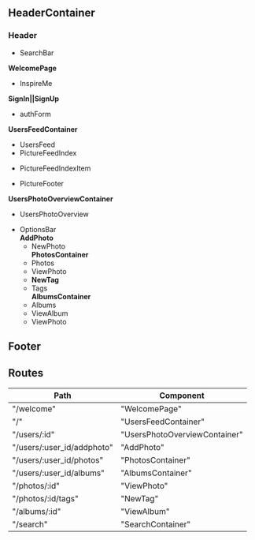 ## HeaderContainer  
### Header  
- SearchBar

**WelcomePage**  
- InspireMe

**SignIn||SignUp**  
- authForm  

**UsersFeedContainer**  
- UsersFeed  
 - PictureFeedIndex
 + PictureFeedIndexItem  
 * PictureFooter
 
**UsersPhotoOverviewContainer**  
- UsersPhotoOverview  
 + OptionsBar  
  **AddPhoto**  
   - NewPhoto  
  **PhotosContainer**  
   - Photos  
    - ViewPhoto  
     + **NewTag**  
      - Tags  
  **AlbumsContainer**  
   - Albums  
    + ViewAlbum  
     * ViewPhoto  
## Footer  


## Routes

|Path   | Component   | 
|-------|-------------|
| "/welcome" | "WelcomePage" |
| "/" | "UsersFeedContainer" |
| "/users/:id" | "UsersPhotoOverviewContainer" |
| "/users/:user_id/addphoto" | "AddPhoto" |
| "/users/:user_id/photos" | "PhotosContainer" |
| "/users/:user_id/albums" | "AlbumsContainer" |
| "/photos/:id" | "ViewPhoto" |
| "/photos/:id/tags" | "NewTag" |
| "/albums/:id" | "ViewAlbum" |
| "/search" | "SearchContainer" |
